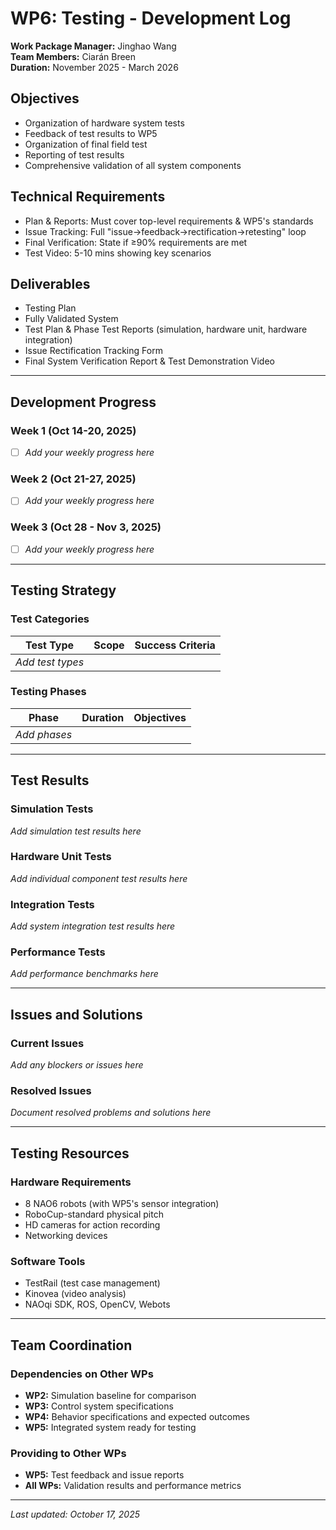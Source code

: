 # WP6: Testing - Development Log

**Work Package Manager:** Jinghao Wang  
**Team Members:** Ciarán Breen  
**Duration:** November 2025 - March 2026

## Objectives
- Organization of hardware system tests
- Feedback of test results to WP5
- Organization of final field test
- Reporting of test results
- Comprehensive validation of all system components

## Technical Requirements
- Plan & Reports: Must cover top-level requirements & WP5's standards
- Issue Tracking: Full "issue→feedback→rectification→retesting" loop
- Final Verification: State if ≥90% requirements are met
- Test Video: 5-10 mins showing key scenarios

## Deliverables
- Testing Plan
- Fully Validated System
- Test Plan & Phase Test Reports (simulation, hardware unit, hardware integration)
- Issue Rectification Tracking Form
- Final System Verification Report & Test Demonstration Video

---

## Development Progress

### Week 1 (Oct 14-20, 2025)
- [ ] *Add your weekly progress here*

### Week 2 (Oct 21-27, 2025)
- [ ] *Add your weekly progress here*

### Week 3 (Oct 28 - Nov 3, 2025)
- [ ] *Add your weekly progress here*

---

## Testing Strategy

### Test Categories
| Test Type | Scope | Success Criteria |
|-----------|-------|------------------|
| *Add test types* | | |

### Testing Phases
| Phase | Duration | Objectives |
|-------|----------|------------|
| *Add phases* | | |

---

## Test Results

### Simulation Tests
*Add simulation test results here*

### Hardware Unit Tests
*Add individual component test results here*

### Integration Tests
*Add system integration test results here*

### Performance Tests
*Add performance benchmarks here*

---

## Issues and Solutions

### Current Issues
*Add any blockers or issues here*

### Resolved Issues
*Document resolved problems and solutions here*

---

## Testing Resources

### Hardware Requirements
- 8 NAO6 robots (with WP5's sensor integration)
- RoboCup-standard physical pitch
- HD cameras for action recording
- Networking devices

### Software Tools
- TestRail (test case management)
- Kinovea (video analysis)
- NAOqi SDK, ROS, OpenCV, Webots

---

## Team Coordination

### Dependencies on Other WPs
- **WP2:** Simulation baseline for comparison
- **WP3:** Control system specifications
- **WP4:** Behavior specifications and expected outcomes
- **WP5:** Integrated system ready for testing

### Providing to Other WPs
- **WP5:** Test feedback and issue reports
- **All WPs:** Validation results and performance metrics

---

*Last updated: October 17, 2025*
